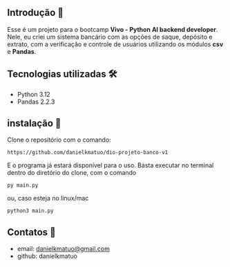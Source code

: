 ## Introdução 📖
Esse é um projeto para o bootcamp **Vivo - Python AI backend developer**. Nele, eu criei um sistema bancário com as opções de saque, depósito e extrato, com a verificação e controle de usuários utilizando os módulos **csv** e **Pandas**.

## Tecnologias utilizadas 🛠
* Python 3.12
* Pandas 2.2.3

## instalação 🚀
Clone o repositório com o comando:

 `https://github.com/danielkmatuo/dio-projeto-banco-v1`

 E o programa já estará disponível para o uso. Basta executar no terminal dentro do diretório do clone, com o comando

 `py main.py`

 ou, caso esteja no linux/mac

 `python3 main.py `

 ## Contatos 📱
 * email: danielkmatuo@gmail.com
 * github: danielkmatuo
